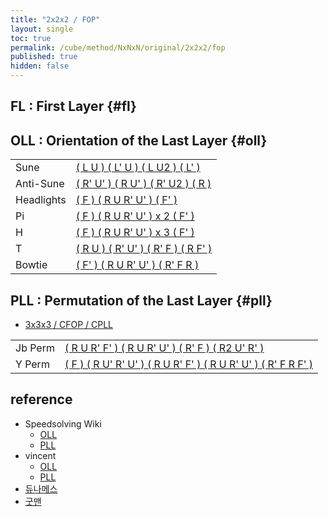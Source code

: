 ```yaml
---
title: "2x2x2 / FOP"
layout: single
toc: true
permalink: /cube/method/NxNxN/original/2x2x2/fop
published: true
hidden: false
---
```


<head>
  <base target="_blank">
  <style>
    th {min-height:0px; padding:0px; border:0px}
  </style>
</head>



## FL : First Layer {#fl}



## OLL : Orientation of the Last Layer {#oll}

| <!-- -->   | <!-- --> |
| :-         | :-       |
| Sune       | [( L U ) ( L' U ) ( L U2 ) ( L' )](https://alpha.twizzle.net/edit/?puzzle=2x2x2&setup-anchor=end&stickering=OLL&alg=L+U+L%27+U+L+U2+L%27) |
| Anti-Sune  | [( R' U' ) ( R U' ) ( R' U2 ) ( R )](https://alpha.twizzle.net/edit/?puzzle=2x2x2&setup-anchor=end&stickering=OLL&alg=R%27+U%27+R+U%27+R%27+U2%27+R) |
| Headlights | [( F ) ( R U R' U' ) ( F' )](https://alpha.twizzle.net/edit/?puzzle=2x2x2&setup-anchor=end&stickering=OLL&alg=F+R+U+R%27+U%27+F%27) |
| Pi         | [( F ) ( R U R' U' ) x 2 ( F' )](https://alpha.twizzle.net/edit/?puzzle=2x2x2&setup-anchor=end&stickering=OLL&alg=F+%28R+U+R%27+U%27%292+F%27) |
| H          | [( F ) ( R U R' U' ) x 3 ( F' )](https://alpha.twizzle.net/edit/?puzzle=2x2x2&setup-anchor=end&stickering=OLL&alg=F+%28R+U+R%27+U%27%293+F%27) |
| T          | [( R U ) ( R' U' ) ( R' F ) ( R F' )](https://alpha.twizzle.net/edit/?puzzle=2x2x2&setup-anchor=end&stickering=OLL&alg=R+U+R%27+U%27+R%27+F+R+F%27) |
| Bowtie     | [( F' ) ( R U R' U' ) ( R' F R )](https://alpha.twizzle.net/edit/?puzzle=2x2x2&setup-anchor=end&stickering=OLL&alg=F%27+R+U+R%27+U%27+R%27+F+R) |



## PLL : Permutation of the Last Layer {#pll}

- [3x3x3 / CFOP / CPLL](/cube/method/NxNxN/original/3x3x3/cfop#cpll)

| <!-- --> | <!-- --> |
| :-       | :-       |
| Jb Perm  | [( R U R' F' ) ( R U R' U' ) ( R' F ) ( R2 U' R' )](https://alpha.twizzle.net/edit/?puzzle=2x2x2&setup-anchor=end&stickering=PLL&alg=R+U+R%27+F%27+R+U+R%27+U%27+R%27+F+R2+U%27+R%27) |
| Y Perm   | [( F ) ( R U' R' U' ) ( R U R' F' ) ( R U R' U' ) ( R' F R F' )](https://alpha.twizzle.net/edit/?puzzle=2x2x2&setup-anchor=end&stickering=PLL&alg=F+R+U%27+R%27+U%27+R+U+R%27+F%27+R+U+R%27+U%27+R%27+F+R+F%27) |



## reference

- Speedsolving Wiki
  - [OLL](https://www.speedsolving.com/wiki/index.php/OLL_(2x2x2))
  - [PLL](https://www.speedsolving.com/wiki/index.php/PLL_(2x2x2))
- vincent
  - [OLL](https://m.blog.naver.com/vincentcube/60134585079)
  - [PLL](https://m.blog.naver.com/vincentcube/60134585117)
- [듀나메스](https://youtu.be/wTMsdWKq6No)
- [굿맨](https://youtu.be/byZU8_inqSU)
